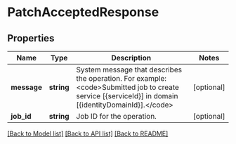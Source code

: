# PatchAcceptedResponse

## Properties
Name | Type | Description | Notes
------------ | ------------- | ------------- | -------------
**message** | **string** | System message that describes the operation. For example: &lt;code&gt;Submitted job to create service [{serviceId}] in domain [{identityDomainId}].&lt;/code&gt; | [optional] 
**job_id** | **string** | Job ID for the operation. | [optional] 

[[Back to Model list]](../README.md#documentation-for-models) [[Back to API list]](../README.md#documentation-for-api-endpoints) [[Back to README]](../README.md)


